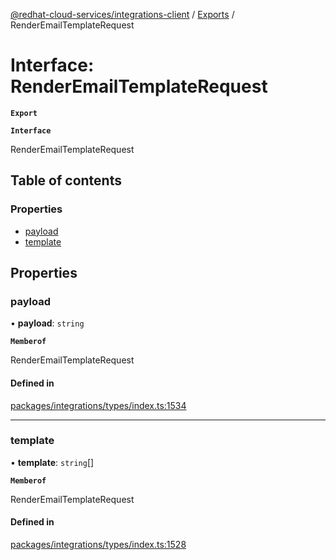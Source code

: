 [@redhat-cloud-services/integrations-client](../README.md) / [Exports](../modules.md) / RenderEmailTemplateRequest

# Interface: RenderEmailTemplateRequest

**`Export`**

**`Interface`**

RenderEmailTemplateRequest

## Table of contents

### Properties

- [payload](RenderEmailTemplateRequest.md#payload)
- [template](RenderEmailTemplateRequest.md#template)

## Properties

### payload

• **payload**: `string`

**`Memberof`**

RenderEmailTemplateRequest

#### Defined in

[packages/integrations/types/index.ts:1534](https://github.com/RedHatInsights/javascript-clients/blob/master/packages/integrations/types/index.ts#L1534)

___

### template

• **template**: `string`[]

**`Memberof`**

RenderEmailTemplateRequest

#### Defined in

[packages/integrations/types/index.ts:1528](https://github.com/RedHatInsights/javascript-clients/blob/master/packages/integrations/types/index.ts#L1528)
